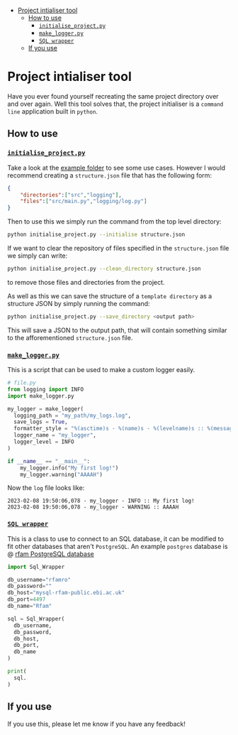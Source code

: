 - [Project intialiser tool](#project-intialiser-tool)
  - [How to use](#how-to-use)
    - [`initialise_project.py`](#initialise_projectpy)
    - [`make_logger.py`](#make_loggerpy)
    - [`SQL wrapper`](#sql-wrapper)
  - [If you use](#if-you-use)

# Project intialiser tool

Have you ever found yourself recreating the same project directory over and over again. Well this tool solves that, the project initialiser is a `command line` application built in `python`.

## How to use

### [`initialise_project.py`](https://github.com/BenjaminWills/project-initialiser/blob/master/src/initialise_project.py)

Take a look at the [example folder](https://github.com/BenjaminWills/project-initialiser/tree/master/example_usecases) to see some use cases. However I would recommend creating a `structure.json` file that has the following form:

```JSON
{
    "directories":["src","logging"],
    "files":["src/main.py","logging/log.py"]
}
```

Then to use this we simply run the command from the top level directory:

```sh
python initialise_project.py --initialise structure.json
```

If we want to clear the repository of files specified in the `structure.json` file we simply can write:

```sh
python initialise_project.py --clean_directory structure.json
```

to remove those files and directories from the project.

As well as this we can save the structure of a `template directory` as a structure JSON by simply running the command:

```sh
python initialise_project.py --save_directory <output path>
```

This will save a JSON to the output path, that will contain something similar to the afforementioned `structure.json` file.

### [`make_logger.py`](https://github.com/BenjaminWills/project-initialiser/blob/master/src/make_logger.py)

This is a script that can be used to make a custom logger easily.

```python
# file.py
from logging import INFO
import make_logger.py

my_logger = make_logger(
  logging_path = "my_path/my_logs.log",
  save_logs = True,
  formatter_style = "%(asctime)s - %(name)s - %(levelname)s :: %(message)s",
  logger_name = "my_logger",
  logger_level = INFO
)

if __name__ == "__main__":
    my_logger.info("My first log!")
    my_logger.warning("AAAAH")
```

Now the `log` file looks like:

```log
2023-02-08 19:50:06,078 - my_logger - INFO :: My first log!
2023-02-08 19:50:06,078 - my_logger - WARNING :: AAAAH
```

### [`SQL wrapper`](https://github.com/BenjaminWills/project-initialiser/blob/master/src/sql_wrapper.py)

This is a class to use to connect to an SQL database, it can be modified to fit other databases that aren't `PostgreSQL`. An example `postgres` database is @ [rfam PostgreSQL database](https://docs.rfam.org/en/latest/database.html)

```python
import Sql_Wrapper

db_username="rfamro"
db_password=""
db_host="mysql-rfam-public.ebi.ac.uk"
db_port=4497
db_name="Rfam"

sql = Sql_Wrapper(
  db_username,
  db_password,
  db_host,
  db_port,
  db_name
)

print(
  sql.
)
```

## If you use

If you use this, please let me know if you have any feedback!
